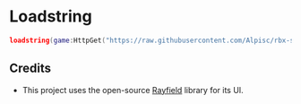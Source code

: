 # Loadstring
```lua
loadstring(game:HttpGet("https://raw.githubusercontent.com/Alpisc/rbx-scripts/refs/heads/main/loader.lua"))()
```

## Credits
- This project uses the open-source [Rayfield](https://docs.sirius.menu/rayfield) library for its UI.
